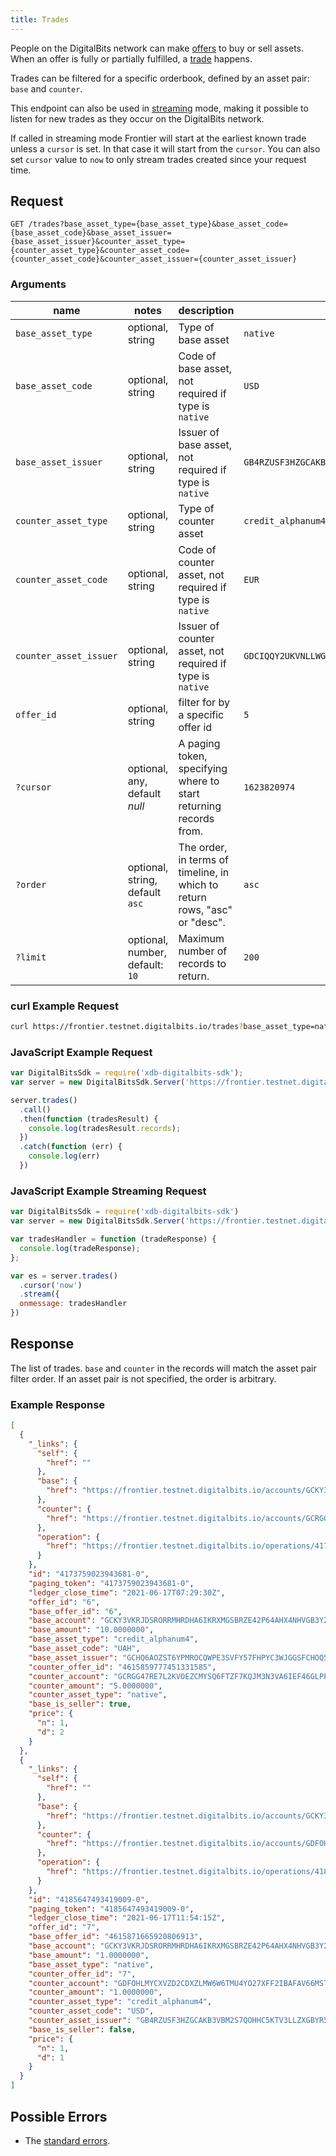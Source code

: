 ```yaml
---
title: Trades
---
```


People on the DigitalBits network can make [offers](../resources/offer.md) to buy or sell assets. When
an offer is fully or partially fulfilled, a [trade](../resources/trade.md) happens.

Trades can be filtered for a specific orderbook, defined by an asset pair: `base` and `counter`.

This endpoint can also be used in [streaming](../streaming.md) mode, making it possible to listen
for new trades as they occur on the DigitalBits network.

If called in streaming mode Frontier will start at the earliest known trade unless a `cursor` is
set. In that case it will start from the `cursor`. You can also set `cursor` value to `now` to only
stream trades created since your request time.

## Request

```
GET /trades?base_asset_type={base_asset_type}&base_asset_code={base_asset_code}&base_asset_issuer={base_asset_issuer}&counter_asset_type={counter_asset_type}&counter_asset_code={counter_asset_code}&counter_asset_issuer={counter_asset_issuer}
```

### Arguments

| name | notes | description | example |
| ---- | ----- | ----------- | ------- |
| `base_asset_type` | optional, string | Type of base asset | `native` |
| `base_asset_code` | optional, string | Code of base asset, not required if type is `native` | `USD` |
| `base_asset_issuer` | optional, string | Issuer of base asset, not required if type is `native` | `GB4RZUSF3HZGCAKB3VBM2S7QOHHC5KTV3LLZXGBYR5ZO4B26CKHFZTSZ` |
| `counter_asset_type` | optional, string | Type of counter asset  | `credit_alphanum4` |
| `counter_asset_code` | optional, string | Code of counter asset, not required if type is `native` | `EUR` |
| `counter_asset_issuer` | optional, string | Issuer of counter asset, not required if type is `native` | `GDCIQQY2UKVNLLWGIX74DMTEAFCMQKAKYUWPBO7PLTHIHRKSFZN7V2FC` |
| `offer_id` | optional, string | filter for by a specific offer id | `5` |
| `?cursor` | optional, any, default _null_ | A paging token, specifying where to start returning records from. | `1623820974` |
| `?order`  | optional, string, default `asc` | The order, in terms of timeline, in which to return rows, "asc" or "desc". | `asc` |
| `?limit`  | optional, number, default: `10` | Maximum number of records to return. | `200` |

### curl Example Request
```sh
curl https://frontier.testnet.digitalbits.io/trades?base_asset_type=native&counter_asset_code=USD&counter_asset_issuer=GB4RZUSF3HZGCAKB3VBM2S7QOHHC5KTV3LLZXGBYR5ZO4B26CKHFZTSZ&counter_asset_type=credit_alphanum4&limit=2&order=desc
```

### JavaScript Example Request

```javascript
var DigitalBitsSdk = require('xdb-digitalbits-sdk');
var server = new DigitalBitsSdk.Server('https://frontier.testnet.digitalbits.io');

server.trades()
  .call()
  .then(function (tradesResult) {
    console.log(tradesResult.records);
  })
  .catch(function (err) {
    console.log(err)
  })
```

### JavaScript Example Streaming Request

```javascript
var DigitalBitsSdk = require('xdb-digitalbits-sdk')
var server = new DigitalBitsSdk.Server('https://frontier.testnet.digitalbits.io');

var tradesHandler = function (tradeResponse) {
  console.log(tradeResponse);
};

var es = server.trades()
  .cursor('now')
  .stream({
  onmessage: tradesHandler
})
```

## Response

The list of trades. `base` and `counter` in the records will match the asset pair filter order. If an asset pair is not specified, the order is arbitrary.

### Example Response
```json
[
  {
    "_links": {
      "self": {
        "href": ""
      },
      "base": {
        "href": "https://frontier.testnet.digitalbits.io/accounts/GCKY3VKRJDSRORRMHRDHA6IKRXMGSBRZE42P64AHX4NHVGB3Y224WM3M"
      },
      "counter": {
        "href": "https://frontier.testnet.digitalbits.io/accounts/GCRGG47RE7L2KVOEZCMYSQ6FTZF7KQJM3N3VA6IEF46GLPPAZHQGOSOA"
      },
      "operation": {
        "href": "https://frontier.testnet.digitalbits.io/operations/4173759023943681"
      }
    },
    "id": "4173759023943681-0",
    "paging_token": "4173759023943681-0",
    "ledger_close_time": "2021-06-17T07:29:30Z",
    "offer_id": "6",
    "base_offer_id": "6",
    "base_account": "GCKY3VKRJDSRORRMHRDHA6IKRXMGSBRZE42P64AHX4NHVGB3Y224WM3M",
    "base_amount": "10.0000000",
    "base_asset_type": "credit_alphanum4",
    "base_asset_code": "UAH",
    "base_asset_issuer": "GCHQ6AOZST6YPMROCQWPE3SVFY57FHPYC3WJGGSFCHOQ5HFZC5HSHQYK",
    "counter_offer_id": "4615859777451331585",
    "counter_account": "GCRGG47RE7L2KVOEZCMYSQ6FTZF7KQJM3N3VA6IEF46GLPPAZHQGOSOA",
    "counter_amount": "5.0000000",
    "counter_asset_type": "native",
    "base_is_seller": true,
    "price": {
      "n": 1,
      "d": 2
    }
  },
  {
    "_links": {
      "self": {
        "href": ""
      },
      "base": {
        "href": "https://frontier.testnet.digitalbits.io/accounts/GCKY3VKRJDSRORRMHRDHA6IKRXMGSBRZE42P64AHX4NHVGB3Y224WM3M"
      },
      "counter": {
        "href": "https://frontier.testnet.digitalbits.io/accounts/GDFOHLMYCXVZD2CDXZLMW6W6TMU4YO27XFF2IBAFAV66MSTPDDSK2LAY"
      },
      "operation": {
        "href": "https://frontier.testnet.digitalbits.io/operations/4185647493419009"
      }
    },
    "id": "4185647493419009-0",
    "paging_token": "4185647493419009-0",
    "ledger_close_time": "2021-06-17T11:54:15Z",
    "offer_id": "7",
    "base_offer_id": "4615871665920806913",
    "base_account": "GCKY3VKRJDSRORRMHRDHA6IKRXMGSBRZE42P64AHX4NHVGB3Y224WM3M",
    "base_amount": "1.0000000",
    "base_asset_type": "native",
    "counter_offer_id": "7",
    "counter_account": "GDFOHLMYCXVZD2CDXZLMW6W6TMU4YO27XFF2IBAFAV66MSTPDDSK2LAY",
    "counter_amount": "1.0000000",
    "counter_asset_type": "credit_alphanum4",
    "counter_asset_code": "USD",
    "counter_asset_issuer": "GB4RZUSF3HZGCAKB3VBM2S7QOHHC5KTV3LLZXGBYR5ZO4B26CKHFZTSZ",
    "base_is_seller": false,
    "price": {
      "n": 1,
      "d": 1
    }
  }
]

```

## Possible Errors

- The [standard errors](../errors.md#standard-errors).
